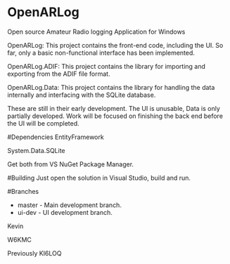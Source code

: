 # OpenARLog
Open source Amateur Radio logging Application for Windows

OpenARLog: This project contains the front-end code, including the UI. So far, only a basic
non-functional interface has been implemented.

OpenARLog.ADIF: This project contains the library for importing and exporting from the ADIF file
format.

OpenARLog.Data: This project contains the library for handling the data internally and interfacing
with the SQLite database.

These are still in their early development. The UI is unusable, Data is only partially developed.
Work will be focused on finishing the back end before the UI will be completed.

#Dependencies
EntityFramework

System.Data.SQLite

Get both from VS NuGet Package Manager.

#Building
Just open the solution in Visual Studio, build and run.

#Branches

* master - Main development branch.
* ui-dev - UI development branch.



Kevin

W6KMC

Previously KI6LOQ
